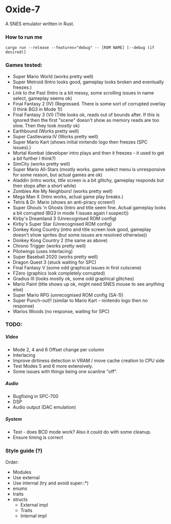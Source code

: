 # Oxide-7
A SNES emulator written in Rust.

### How to run me
`cargo run --release --features="debug" -- [ROM NAME] [--debug (if desired)]`

### Games tested:
* Super Mario World (works pretty well)
* Super Metroid (Intro looks good, gameplay looks broken and eventually freezes.)
* Link to the Past (Intro is a bit messy, some scrolling issues in name select, gameplay seems ok)
* Final Fantasy 2 (IV) (Regressed. There is some sort of corrupted overlay (I think BG3 in Mode 1))
* Final Fantasy 3 (VI) (Title looks ok, reads out of bounds after. If this is ignored then the first "scene" doesn't show as memory reads are too slow. Then they look _mostly_ ok)
* Earthbound (Works pretty well)
* Super Castlevania IV (Works pretty well)
* Super Mario Kart (shows initial nintendo logo then freezes (SPC issues).)
* Mortal Kombat (developer intro plays and then it freezes - it used to get a bit further I think?)
* SimCity (works pretty well)
* Super Mario All-Stars (mostly works. game select menu is unresponsive for some reason, but actual games are ok)
* Aladdin (intro works, title screen is a bit glitchy, gameplay responds but then stops after a short while)
* Zombies Ate My Neighbors! (works pretty well)
* Mega Man X (Intro works, actual game play breaks.)
* Tetris & Dr. Mario (shows an anti-piracy screen!)
* Super Ghouls 'n Ghosts (Intro and title seem fine. Actual gameplay looks a bit corrupted (BG3 in mode 1 issues again I suspect))
* Kirby's Dreamland 3 (Unrecognised ROM config)
* Kirby's Super Star (Unrecognised ROM config)
* Donkey Kong Country (intro and title screen look good, gameplay doesn't show sprites (but some issues are resolved otherwise))
* Donkey Kong Country 2 (the same as above)
* Chrono Trigger (works pretty well)
* Pilotwings (uses interlacing)
* Super Baseball 2020 (works pretty well)
* Dragon Quest 3 (stuck waiting for SPC)
* Final Fantasy V (some odd graphical issues in first cutscene)
* FZero (graphics look completely corrupted)
* Gradius III (looks mostly ok, some odd graphical glitches)
* Mario Paint (title shows up ok, might need SNES mouse to see anything else)
* Super Mario RPG (unrecognised ROM config (SA-1))
* Super Punch-out!! (similar to Mario Kart - nintendo logo then no response)
* Warios Woods (no response, waiting for SPC)

### TODO:

##### Video
- Mode 2, 4 and 6 Offset change per column
- Interlacing
- Improve dirtiness detection in VRAM / move cache creation to CPU side
- Test Modes 5 and 6 more extensively.
- Some issues with things being one scanline "off".

##### Audio
- Bugfixing in SPC-700
- DSP
- Audio output (DAC emulation)

##### System
- Test - does BCD mode work? Also it could do with some cleanup.
- Ensure timing is correct

### Style guide (?)
Order:
- Modules
- Use external
- Use internal (try and avoid super::*)
- enums
- traits
- structs
    - External impl
    - Traits
    - Internal impl